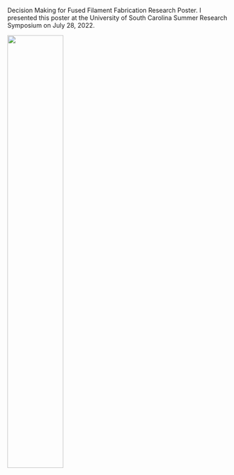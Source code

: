 Decision Making for Fused Filament Fabrication Research Poster.
I presented this poster at the University of South Carolina Summer Research Symposium on July 28, 2022.

<img src="https://user-images.githubusercontent.com/89412912/187248330-2ef6e614-a456-4801-bbc8-c2621e99f7cd.jpg" width=50% height=50%>

